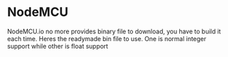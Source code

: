# NodeMCU
NodeMCU.io no more provides binary file to download, you have to build it each time.
Heres the readymade bin file to use. One is normal integer support while other is float support
